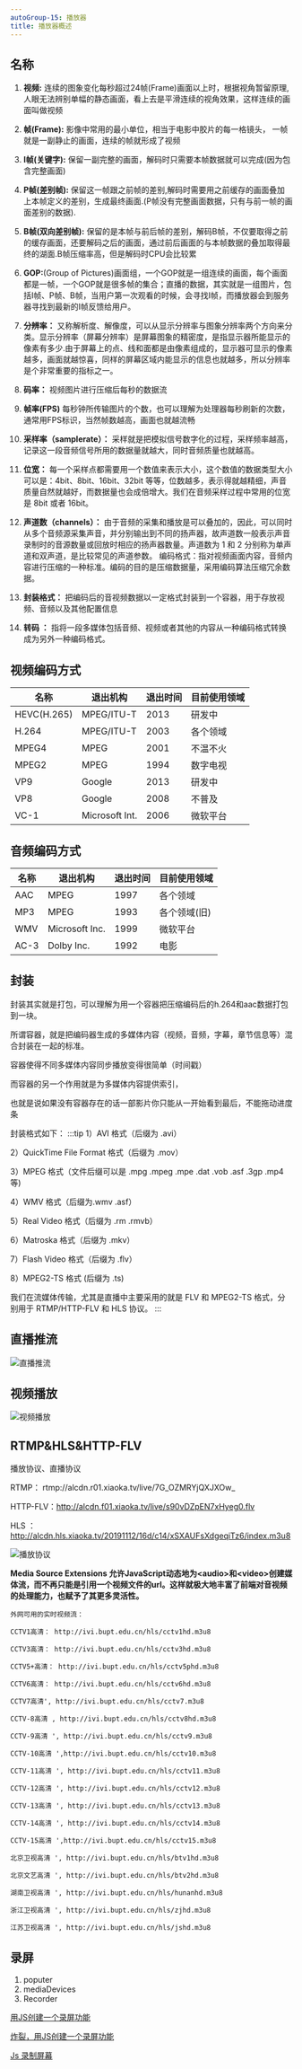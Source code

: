 ```yaml
---
autoGroup-15: 播放器
title: 播放器概述
---
```


## 名称

1. **视频:** 连续的图象变化每秒超过24帧(Frame)画面以上时，根据视角暂留原理,人眼无法辨别单幅的静态画面，看上去是平滑连续的视角效果，这样连续的画面叫做视频
2. **帧(Frame):** 影像中常用的最小单位，相当于电影中胶片的每一格镜头， 一帧就是一副静止的画面，连续的帧就形成了视频

3. **I帧(关键字):** 保留一副完整的画面，解码时只需要本帧数据就可以完成(因为包含完整画面)

4. **P帧(差别帧):** 保留这一帧跟之前帧的差别,解码时需要用之前缓存的画面叠加上本帧定义的差别，生成最终画面.(P帧没有完整画面数据，只有与前一帧的画面差别的数据).

5. **B帧(双向差别帧):** 保留的是本帧与前后帧的差别，解码B帧，不仅要取得之前的缓存画面，还要解码之后的画面，通过前后画面的与本帧数据的叠加取得最终的湖面.B帧压缩率高，但是解码时CPU会比较累

6. **GOP:**(Group of Pictures)画面组，一个GOP就是一组连续的画面，每个画面都是一帧，一个GOP就是很多帧的集合；直播的数据，其实就是一组图片，包括I帧、P帧、B帧，当用户第一次观看的时候，会寻找I帧，而播放器会到服务器寻找到最新的I帧反馈给用户。

7. **分辨率：** 又称解析度、解像度，可以从显示分辨率与图象分辨率两个方向来分类。显示分辨率（屏幕分辨率）是屏幕图象的精密度，是指显示器所能显示的像素有多少.由于屏幕上的点、线和面都是由像素组成的，显示器可显示的像素越多，画面就越惊喜，同样的屏幕区域内能显示的信息也就越多，所以分辨率是个非常重要的指标之一。

8. **码率：** 视频图片进行压缩后每秒的数据流

9. **帧率(FPS)** 每秒钟所传输图片的个数，也可以理解为处理器每秒刷新的次数，通常用FPS标识，当然帧数越高，画面也就越流畅


10. **采样率（samplerate）：** 采样就是把模拟信号数字化的过程，采样频率越高，记录这一段音频信号所用的数据量就越大，同时音频质量也就越高。

11. **位宽：** 每一个采样点都需要用一个数值来表示大小，这个数值的数据类型大小可以是：4bit、8bit、16bit、32bit 等等，位数越多，表示得就越精细，声音质量自然就越好，而数据量也会成倍增大。我们在音频采样过程中常用的位宽是 8bit 或者 16bit。

12. **声道数（channels）：** 由于音频的采集和播放是可以叠加的，因此，可以同时从多个音频源采集声音，并分别输出到不同的扬声器，故声道数一般表示声音录制时的音源数量或回放时相应的扬声器数量。声道数为 1 和 2 分别称为单声道和双声道，是比较常见的声道参数。
编码格式：指对视频画面内容，音频内容进行压缩的一种标准。编码的目的是压缩数据量，采用编码算法压缩冗余数据。

13. **封装格式：** 把编码后的音视频数据以一定格式封装到一个容器，用于存放视频、音频以及其他配置信息

14. **转码 ：** 指将一段多媒体包括音频、视频或者其他的内容从一种编码格式转换成为另外一种编码格式。

## 视频编码方式

名称 | 退出机构 | 退出时间 | 目前使用领域
--- | --- | --- | ---
HEVC(H.265) | MPEG/ITU-T | 2013 | 研发中
H.264 | MPEG/ITU-T | 2003 | 各个领域
MPEG4 | MPEG | 2001 | 不温不火
MPEG2 | MPEG | 1994 | 数字电视
VP9 | Google | 2013 | 研发中
VP8 | Google | 2008 | 不普及
VC-1 | Microsoft Int. | 2006 | 微软平台

## 音频编码方式

名称 | 退出机构 | 退出时间 | 目前使用领域
--- | --- | --- | ---
AAC | MPEG | 1997 | 各个领域
MP3 | MPEG | 1993 | 各个领域(旧)
WMV | Microsoft Inc. | 1999 | 微软平台
AC-3 | Dolby Inc. | 1992 | 电影

## 封装

封装其实就是打包，可以理解为用一个容器把压缩编码后的h.264和aac数据打包到一块。

所谓容器，就是把编码器生成的多媒体内容（视频，音频，字幕，章节信息等）混合封装在一起的标准。

容器使得不同多媒体内容同步播放变得很简单（时间戳）

而容器的另一个作用就是为多媒体内容提供索引，

也就是说如果没有容器存在的话一部影片你只能从一开始看到最后，不能拖动进度条

封装格式如下：
:::tip
1）AVI 格式（后缀为 .avi）

2）QuickTime File Format 格式（后缀为 .mov）

3）MPEG 格式（文件后缀可以是 .mpg .mpeg .mpe .dat .vob .asf .3gp .mp4等)

4）WMV 格式（后缀为.wmv .asf）

5）Real Video 格式（后缀为 .rm .rmvb）

6）Matroska 格式（后缀为 .mkv）

7）Flash Video 格式（后缀为 .flv）

8）MPEG2-TS 格式 (后缀为 .ts)

我们在流媒体传输，尤其是直播中主要采用的就是 FLV 和 MPEG2-TS 格式，分别用于 RTMP/HTTP-FLV 和 HLS 协议。
:::

## 直播推流

![直播推流](./images/1623310589804.jpg)

## 视频播放

![视频播放](./images/1623310648659.jpg)

## RTMP&HLS&HTTP-FLV
播放协议、直播协议

RTMP：       rtmp://alcdn.r01.xiaoka.tv/live/7G_OZMRYjQXJXOw_

HTTP-FLV：http://alcdn.f01.xiaoka.tv/live/s90vDZpEN7xHyeg0.flv

HLS ：         http://alcdn.hls.xiaoka.tv/20191112/16d/c14/xSXAUFsXdgeqiTz6/index.m3u8


![播放协议](./images/1623310738905.jpg)

**Media Source Extensions 允许JavaScript动态地为&lt;audio&gt;和&lt;video&gt;创建媒体流，而不再只能是引用一个视频文件的url。这样就极大地丰富了前端对音视频的处理能力，也赋予了其更多灵活性。**


```
外网可用的实时视频流：

CCTV1高清： http://ivi.bupt.edu.cn/hls/cctv1hd.m3u8

CCTV3高清： http://ivi.bupt.edu.cn/hls/cctv3hd.m3u8

CCTV5+高清： http://ivi.bupt.edu.cn/hls/cctv5phd.m3u8

CCTV6高清： http://ivi.bupt.edu.cn/hls/cctv6hd.m3u8

CCTV7高清', http://ivi.bupt.edu.cn/hls/cctv7.m3u8

CCTV-8高清 , http://ivi.bupt.edu.cn/hls/cctv8hd.m3u8

CCTV-9高清 ', http://ivi.bupt.edu.cn/hls/cctv9.m3u8

CCTV-10高清 ',http://ivi.bupt.edu.cn/hls/cctv10.m3u8

CCTV-11高清 ', http://ivi.bupt.edu.cn/hls/cctv11.m3u8

CCTV-12高清 ', http://ivi.bupt.edu.cn/hls/cctv12.m3u8

CCTV-13高清 ', http://ivi.bupt.edu.cn/hls/cctv13.m3u8

CCTV-14高清 ', http://ivi.bupt.edu.cn/hls/cctv14.m3u8

CCTV-15高清 ',http://ivi.bupt.edu.cn/hls/cctv15.m3u8

北京卫视高清 ', http://ivi.bupt.edu.cn/hls/btv1hd.m3u8

北京文艺高清 ', http://ivi.bupt.edu.cn/hls/btv2hd.m3u8

湖南卫视高清 ', http://ivi.bupt.edu.cn/hls/hunanhd.m3u8

浙江卫视高清 ', http://ivi.bupt.edu.cn/hls/zjhd.m3u8

江苏卫视高清 ', http://ivi.bupt.edu.cn/hls/jshd.m3u8
```

## 录屏
1. poputer
2. mediaDevices
3. Recorder


[用JS创建一个录屏功能](https://www.jb51.net/article/228779.htm)

[炸裂，用JS创建一个录屏功能](https://segmentfault.com/a/1190000020266708)

[Js 录制屏幕](https://www.jianshu.com/p/f2f842e28f87)